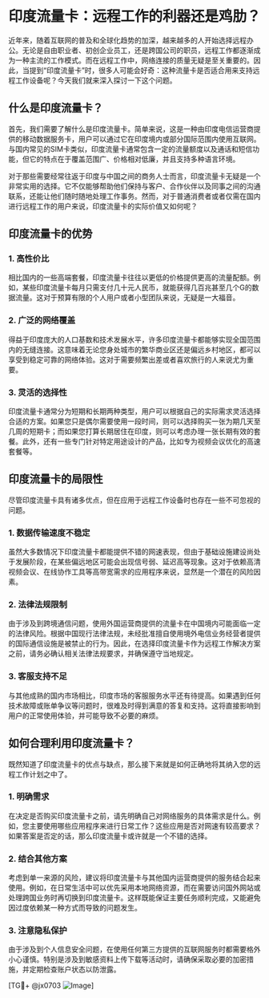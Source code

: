 # 印度流量卡：远程工作的利器还是鸡肋？

近年来，随着互联网的普及和全球化趋势的加深，越来越多的人开始选择远程办公。无论是自由职业者、初创企业员工，还是跨国公司的职员，远程工作都逐渐成为一种主流的工作模式。而在远程工作中，网络连接的质量无疑是至关重要的。因此，当提到“印度流量卡”时，很多人可能会好奇：这种流量卡是否适合用来支持远程工作设备呢？今天我们就来深入探讨一下这个问题。

## 什么是印度流量卡？

首先，我们需要了解什么是印度流量卡。简单来说，这是一种由印度电信运营商提供的移动数据服务卡，用户可以通过它在印度境内或部分国际范围内使用互联网。与国内常见的SIM卡类似，印度流量卡通常包含一定的流量额度以及通话和短信功能，但它的特点在于覆盖范围广、价格相对低廉，并且支持多种语言环境。

对于那些需要经常往返于印度与中国之间的商务人士而言，印度流量卡无疑是一个非常实用的选择。它不仅能够帮助他们保持与客户、合作伙伴以及同事之间的沟通联系，还能让他们随时随地处理工作事务。然而，对于普通消费者或者仅需在国内进行远程工作的用户来说，印度流量卡的实际价值又如何呢？

## 印度流量卡的优势

### 1. 高性价比
相比国内的一些高端套餐，印度流量卡往往以更低的价格提供更高的流量配额。例如，某些印度流量卡每月只需支付几十元人民币，就能获得几百兆甚至几个G的数据流量。这对于预算有限的个人用户或者小型团队来说，无疑是一大福音。

### 2. 广泛的网络覆盖
得益于印度庞大的人口基数和技术发展水平，许多印度流量卡都能够实现全国范围内的无缝连接。这意味着无论您身处城市的繁华商业区还是偏远乡村地区，都可以享受到稳定可靠的网络体验。这对于需要频繁出差或者喜欢旅行的人来说尤为重要。

### 3. 灵活的选择性
印度流量卡通常分为短期和长期两种类型，用户可以根据自己的实际需求灵活选择合适的方案。如果您只是偶尔需要使用一段时间，则可以选择购买一张为期几天至几周的短期卡；而如果您打算长期居住在印度，则可以考虑办理一张长期有效的套餐。此外，还有一些专门针对特定用途设计的产品，比如专为视频会议优化的高速套餐等。

## 印度流量卡的局限性

尽管印度流量卡具有诸多优点，但在应用于远程工作设备时也存在一些不可忽视的问题。

### 1. 数据传输速度不稳定
虽然大多数情况下印度流量卡都能提供不错的网速表现，但由于基础设施建设尚处于发展阶段，在某些偏远地区可能会出现信号弱、延迟高等现象。这对于依赖高清视频会议、在线协作工具等高带宽需求的应用程序来说，显然是一个潜在的风险因素。

### 2. 法律法规限制
由于涉及到跨境通信问题，使用外国运营商提供的流量卡在中国境内可能面临一定的法律风险。根据中国现行法律法规，未经批准擅自使用境外电信业务经营者提供的国际通信设施是被禁止的行为。因此，在选择印度流量卡作为远程工作解决方案之前，请务必确认相关法律法规要求，并确保遵守当地规定。

### 3. 客服支持不足
与其他成熟的国内市场相比，印度市场的客服服务水平还有待提高。如果遇到任何技术故障或账单争议等问题时，很难及时得到满意的答复和支持。这将直接影响到用户的正常使用体验，并可能导致不必要的麻烦。

## 如何合理利用印度流量卡？

既然知道了印度流量卡的优点与缺点，那么接下来就是如何正确地将其纳入您的远程工作计划之中了。

### 1. 明确需求
在决定是否购买印度流量卡之前，请先明确自己对网络服务的具体需求是什么。例如，您主要使用哪些应用程序来进行日常工作？这些应用是否对网速有较高要求？如果答案是否定的话，那么印度流量卡或许就是一个不错的选择。

### 2. 结合其他方案
考虑到单一来源的风险，建议将印度流量卡与其他国内运营商提供的服务结合起来使用。例如，在日常生活中可以优先采用本地网络资源，而在需要访问国外网站或处理跨国业务时再切换到印度流量卡。这样既能保证主要任务顺利完成，又能避免因过度依赖某一种方式而导致的问题发生。

### 3. 注意隐私保护
由于涉及到个人信息安全问题，在使用任何第三方提供的互联网服务时都需要格外小心谨慎。特别是涉及到敏感资料上传下载等活动时，请确保采取必要的加密措施，并定期检查账户状态以防泄露。

[TG💪+ @jx0703 ![Image](https://github.com/user-attachments/assets/dbca1d08-cadb-493c-b0ec-ad6f7a83f270)]